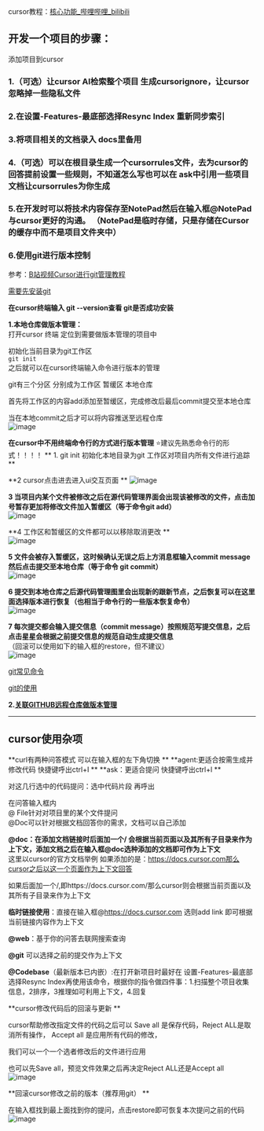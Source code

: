 cursor教程：[核心功能_哔哩哔哩_bilibili](https://www.bilibili.com/video/BV1yorUYWEGD?spm_id_from=333.788.videopod.sections&vd_source=b9c639db66d1d92699bdd73eff797082&p=4)

## 开发一个项目的步骤：  
添加项目到cursor  
### **1.（可选）让cursor AI检索整个项目 生成cursorignore，让cursor忽略掉一些隐私文件**  

### **2.在设置-Features-最底部选择Resync Index 重新同步索引**  

### **3.将项目相关的文档录入 docs里备用**  

### **4.（可选）可以在根目录生成一个cursorrules文件，去为cursor的回答提前设置一些规则，不知道怎么写也可以在 ask中引用一些项目文档让cursorrules为你生成**


### **5.在开发时可以将技术内容保存至NotePad然后在输入框@NotePad 与cursor更好的沟通。 （NotePad是临时存储，只是存储在Cursor的缓存中而不是项目文件夹中）**  

### **6.使用git进行版本控制**  
参考：[B站视频Cursor进行git管理教程](https://www.bilibili.com/video/BV1dHrYYwEUH/?spm_id_from=333.337.search-card.all.click&vd_source=b9c639db66d1d92699bdd73eff797082)

 [需要先安装git](https://github.com/Zorinman/git-github/blob/main/git%E4%B8%8Egithub/git%E5%92%8Cgithub%E7%9A%84%E5%85%B3%E7%B3%BB.md)

**在cursor终端输入 git --version查看 git是否成功安装**  




**1.本地仓库做版本管理：**  
打开cursor 终端 定位到需要做版本管理的项目中 

初始化当前目录为git工作区  
`git init`  
之后就可以在cursor终端输入命令进行版本的管理  

git有三个分区 分别成为工作区 暂缓区 本地仓库  

首先将工作区的内容add添加至暂缓区，完成修改后最后commit提交至本地仓库 

当在本地commit之后才可以将内容推送至远程仓库  
![image](https://github.com/user-attachments/assets/a8610637-c98e-4312-ba86-647e90343c46)  

**在cursor中不用终端命令行的方式进行版本管理**
⭐建议先熟悉命令行的形式！！！！
** 1. git init 初始化本地目录为git 工作区对项目内所有文件进行追踪 **  

**2 cursor点击进去进入ui交互页面  **
![image](https://github.com/user-attachments/assets/228ab7f2-d11a-4441-a66a-65295683b7c5)    

**3 当项目内某个文件被修改之后在源代码管理界面会出现该被修改的文件，点击加号暂存更加将修改文件加入暂缓区（等于命令git add）**  
![image](https://github.com/user-attachments/assets/95d6f255-bc40-4190-aaec-b5e681bbbeee)  

**4 工作区和暂缓区的文件都可以以移除取消更改  **  
![image](https://github.com/user-attachments/assets/c5327112-5d08-4f9a-82fd-d8467f3a9640)  

**5 文件会被存入暂缓区，这时候确认无误之后上方消息框输入commit message然后点击提交至本地仓库（等于命令 git commit）**  
![image](https://github.com/user-attachments/assets/494accf7-c784-4a9e-bf93-a9d7df1827c8)  

**6 提交到本地仓库之后源代码管理图里会出现新的跟新节点，之后恢复可以在这里面选择版本进行恢复（也相当于命令行的一些版本恢复命令）**   
![image](https://github.com/user-attachments/assets/b2de6171-96d6-4187-bb26-2c97084d2ac8)  

**7 每次提交都会输入提交信息（commit message）按照规范写提交信息，之后点击星星会根据之前提交信息的规范自动生成提交信息**    
（回滚可以使用如下的输入框的restore，但不建议）  
![image](https://github.com/user-attachments/assets/604ce18f-330b-4073-b410-ade3e610e85c)  


[git常见命令](https://github.com/Zorinman/git-github/blob/main/git%E4%B8%8Egithub/git%E7%9A%84%E5%9F%BA%E6%9C%AC%E5%91%BD%E4%BB%A4.md)  

[git的使用](https://github.com/Zorinman/git-github/blob/main/git%E4%B8%8Egithub/git%E7%9A%84%E4%BD%BF%E7%94%A8.md)



**2.[关联GITHUB远程仓库做版本管理](https://github.com/Zorinman/git-github/blob/main/git%E4%B8%8Egithub/git%E7%9A%84%E4%BD%BF%E7%94%A8.md)**




--------------------------------------------------------
## cursor使用杂项  
**curl有两种问答模式 可以在输入框的左下角切换 ** 
**agent:更适合按需生成并修改代码 快捷键呼出ctrl+I   **
**ask：更适合提问 快捷键呼出ctrl+l   **


对这几行选中的代码提问：选中代码片段 再呼出   

在问答输入框内  
@ File针对对项目里的某个文件提问  
@Doc可以针对根据文档回答你的需求，文档可以自己添加  


**@doc：在添加文档链接时后面加一个/ 会根据当前页面以及其所有子目录来作为上下文，添加文档之后在输入框@doc选种添加的文档即可作为上下文**  
这里以cursor的官方文档举例
如果添加的是：https://docs.cursor.com那么cursor之后以这一个页面作为上下文回答  

如果后面加一个/,即https://docs.cursor.com/那么cursor则会根据当前页面以及其所有子目录来作为上下文  

**临时链接使用**：直接在输入框@https://docs.cursor.com 选则add link 即可根据当前链接内容作为上下文  

**@web**：基于你的问答去联网搜索查询  

**@git** 可以选择之前的提交作为上下文  

**@Codebase**（最新版本已内嵌）:在打开新项目时最好在 设置-Features-最底部选择Resync Index再使用该命令，根据你的指令做四件事：1.扫描整个项目收集信息，2排序，3推理如可利用上下文，4.回复   

**cursor修改代码后的回滚与更新  **

cursor帮助修改指定文件的代码之后可以 Save all 是保存代码，Reject ALL是取消所有操作， Accept all 是应用所有代码的修改，   

我们可以一个一个选者修改后的文件进行应用  

也可以先Save all，预览文件效果之后再决定Reject ALL还是Accept all  
![image](https://github.com/user-attachments/assets/59d5ba4f-0d20-414f-abcd-71784d335b45)





**回滚cursor修改之前的版本（推荐用git）  **

在输入框找到最上面找到你的提问，点击restore即可恢复本次提问之前的代码  
![image](https://github.com/user-attachments/assets/16193e80-2582-4be5-88bf-4515ea82e40f)



